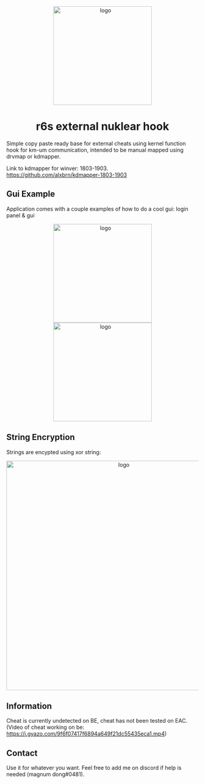 <div align="center">
  <img width="258" src="https://i.redd.it/lncarhwqwxg11.png" alt="logo">
  <h1>r6s external nuklear hook</h1>
</div>

Simple copy paste ready base for external cheats using kernel function hook for km-um communication, intended to be manual mapped using drvmap or kdmapper.

Link to kdmapper for winver: 1803-1903. 
https://github.com/alxbrn/kdmapper-1803-1903

## Gui Example
Application comes with a couple examples of how to do a cool gui: login panel & gui
<div align="center">
  <img width="258" src="https://i.gyazo.com/d638a026986b0cfdb3a3142b84c4eda9.png" alt="logo">
  <img width="258" src="https://i.gyazo.com/aecea264cba5c72d05f25976a05ffb9a.png" alt="logo">
</div>

## String Encryption
Strings are encypted using xor string:

<div align="center">
  <img width="600" src="https://i.gyazo.com/f0d8ccc0789cc55ab43837919e294487.png" alt="logo">
</div>

## Information
Cheat is currently undetected on BE, cheat has not been tested on EAC.
(Video of cheat working on be: https://i.gyazo.com/9f6f07417f6894a649f21dc55435eca1.mp4)

## Contact
Use it for whatever you want. Feel free to add me on discord if help is needed (magnum dong#0481).
